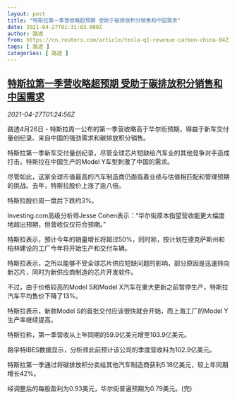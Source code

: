 ```yaml
---
layout: post
title: "特斯拉第一季营收略超预期 受助于碳排放积分销售和中国需求"
date: 2021-04-27T01:31:03.000Z
author: 路透
from: https://cn.reuters.com/article/tesla-q1-revenue-carbon-china-0427-idCNKBS2CE037
tags: [ 路透 ]
categories: [ 路透 ]
---
```

<!--1619487063000-->
[特斯拉第一季营收略超预期 受助于碳排放积分销售和中国需求](https://cn.reuters.com/article/tesla-q1-revenue-carbon-china-0427-idCNKBS2CE037)
------

<div>
<div><i>2021-04-27T01:24:56Z</i></div><p>路透4月26日 - 特斯拉周一公布的第一季营收略高于华尔街预期，得益于新车交付量创纪录、来自中国的强劲需求和碳排放积分销售。</p><p>特斯拉第一季新车交付量创纪录，尽管全球芯片短缺给汽车业的其他竞争对手造成打击。特斯拉在中国生产的Model Y车型刺激了中国的需求。</p><p>尽管如此，这家全球市值最高的汽车制造商仍面临着业绩与估值相匹配和管理预期的挑战。去年，特斯拉股价上涨了逾八倍。</p><p>特斯拉股价周一盘后下跌约3%。</p><p>Investing.com高级分析师Jesse Cohen表示：“华尔街原本指望营收能更大幅度地超出预期，但营收仅仅符合预期。”</p><p>特斯拉表示，预计今年的销量增长将超过50%，同时称，按计划在德克萨斯州和柏林建设的工厂今年将开始生产和交付车辆。</p><p>特斯拉表示，之所以能够不受全球芯片供应短缺问题的影响，部分原因是迅速转向新芯片，同时为新供应商制造的芯片开发软件。</p><p>不过，由于价格较高的Model S和Model X汽车在重大更新之前暂停生产，特斯拉汽车平均售价下降了13%。</p><p>特斯拉表示，新款Model S的首批交付应该很快就会开始，而上海工厂的Model Y生产率继续提高。</p><p>特斯拉称，第一季营收从上年同期的59.9亿美元增至103.9亿美元。</p><p>路孚特IBES数据显示，分析师此前预计该公司的季度营收料为102.9亿美元。</p><p>特斯拉第一季通过将碳排放积分卖给其他汽车制造商获利5.18亿美元，较上年同期增长42%。</p><p>经调整后的每股盈利为0.93美元，华尔街普遍预期为0.79美元。(完)</p>
</div>
